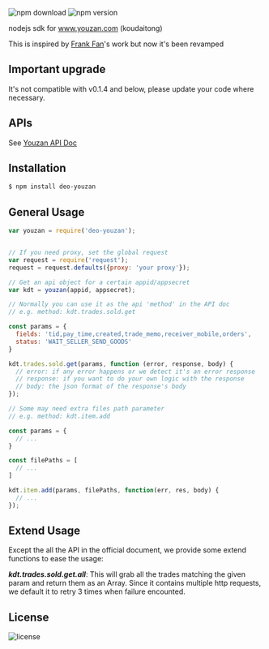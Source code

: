![npm download](https://img.shields.io/npm/dt/deo-youzan.svg)
![npm version](https://img.shields.io/npm/v/deo-youzan.svg)

nodejs sdk for www.youzan.com (koudaitong)

This is inspired by [Frank Fan](https://github.com/frankwaizi/youzan)'s work but now it's been revamped

## Important upgrade

It's not compatible with v0.1.4 and below, please update your code where necessary.

## APIs

See [Youzan API Doc](http://open.koudaitong.com/doc)

## Installation

```sh
$ npm install deo-youzan
```

## General Usage
```js
var youzan = require('deo-youzan');


// If you need proxy, set the global request
var request = require('request');
request = request.defaults({proxy: 'your proxy'});

// Get an api object for a certain appid/appsecret
var kdt = youzan(appid, appsecret);

// Normally you can use it as the api 'method' in the API doc
// e.g. method: kdt.trades.sold.get

const params = {
  fields: 'tid,pay_time,created,trade_memo,receiver_mobile,orders',
  status: 'WAIT_SELLER_SEND_GOODS'
}

kdt.trades.sold.get(params, function (error, response, body) {
  // error: if any error happens or we detect it's an error response
  // response: if you want to do your own logic with the response
  // body: the json format of the response's body
});

// Some may need extra files path parameter
// e.g. method: kdt.item.add

const params = {
  // ...
}

const filePaths = [
  // ...
]

kdt.item.add(params, filePaths, function(err, res, body) {
  // ...
});
```

## Extend Usage

Except the all the API in the official document, we provide some extend functions to ease the usage:

***kdt.trades.sold.get.all***: This will grab all the trades matching the given param and return them as an Array. Since it contains multiple http requests, we default it to retry 3 times when failure encounted.

## License

![license](https://img.shields.io/npm/l/deo-youzan.svg)
